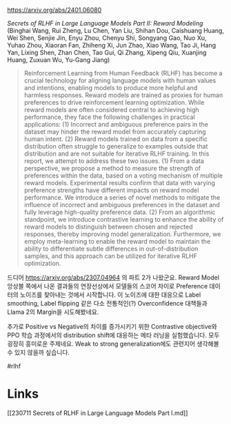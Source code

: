https://arxiv.org/abs/2401.06080

*Secrets of RLHF in Large Language Models Part II: Reward Modeling* (Binghai Wang, Rui Zheng, Lu Chen, Yan Liu, Shihan Dou, Caishuang Huang, Wei Shen, Senjie Jin, Enyu Zhou, Chenyu Shi, Songyang Gao, Nuo Xu, Yuhao Zhou, Xiaoran Fan, Zhiheng Xi, Jun Zhao, Xiao Wang, Tao Ji, Hang Yan, Lixing Shen, Zhan Chen, Tao Gui, Qi Zhang, Xipeng Qiu, Xuanjing Huang, Zuxuan Wu, Yu-Gang Jiang)

> Reinforcement Learning from Human Feedback (RLHF) has become a crucial technology for aligning language models with human values and intentions, enabling models to produce more helpful and harmless responses. Reward models are trained as proxies for human preferences to drive reinforcement learning optimization. While reward models are often considered central to achieving high performance, they face the following challenges in practical applications: (1) Incorrect and ambiguous preference pairs in the dataset may hinder the reward model from accurately capturing human intent. (2) Reward models trained on data from a specific distribution often struggle to generalize to examples outside that distribution and are not suitable for iterative RLHF training. In this report, we attempt to address these two issues. (1) From a data perspective, we propose a method to measure the strength of preferences within the data, based on a voting mechanism of multiple reward models. Experimental results confirm that data with varying preference strengths have different impacts on reward model performance. We introduce a series of novel methods to mitigate the influence of incorrect and ambiguous preferences in the dataset and fully leverage high-quality preference data. (2) From an algorithmic standpoint, we introduce contrastive learning to enhance the ability of reward models to distinguish between chosen and rejected responses, thereby improving model generalization. Furthermore, we employ meta-learning to enable the reward model to maintain the ability to differentiate subtle differences in out-of-distribution samples, and this approach can be utilized for iterative RLHF optimization.

드디어 https://arxiv.org/abs/2307.04964 의 파트 2가 나왔군요. Reward Model 앙상블 쪽에서 나온 결과들의 연장선상에서 모델들의 스코어 차이로 Preference 데이터의 노이즈를 찾아내는 것에서 시작합니다. 이 노이즈에 대한 대응으로 Label smoothing, Label flipping 같은 다소 전통적인(?) Overconfidence 대책들과 Llama 2의 Margin을 시도해봤네요.

추가로 Positive vs Negative의 차이를 증가시키기 위한 Contrastive objective와 PPO 학습 과정에서의 distribution shift에 대응하는 메타 러닝을 실험했습니다. 모두 굉장히 흥미로운 주제네요. Weak to strong generalization에도 관련지어 생각해볼 수 있지 않을까 싶습니다.

#rlhf

# Links

[[230711 Secrets of RLHF in Large Language Models Part I.md]]